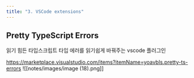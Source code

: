 ```yaml
---
title: "3. VSCode extensions"
---
```


## Pretty TypeScript Errors

읽기 힘든 타입스크립트 타입 에러를 읽기쉽게 바꿔주는 vscode 플러그인

https://marketplace.visualstudio.com/items?itemName=yoavbls.pretty-ts-errors
![[notes/images/image (18).png]]